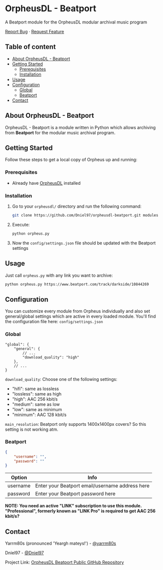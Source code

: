 <!-- PROJECT INTRO -->

OrpheusDL - Beatport
=================

A Beatport module for the OrpheusDL modular archival music program

[Report Bug](https://github.com/Dniel97/orpheusdl-beatport/issues)
·
[Request Feature](https://github.com/Dniel97/orpheusdl-beatport/issues)


## Table of content

- [About OrpheusDL - Beatport](#about-orpheusdl-beatport)
- [Getting Started](#getting-started)
    - [Prerequisites](#prerequisites)
    - [Installation](#installation)
- [Usage](#usage)
- [Configuration](#configuration)
    - [Global](#global)
    - [Beatport](#beatport)
- [Contact](#contact)



<!-- ABOUT ORPHEUS -->
## About OrpheusDL - Beatport

OrpheusDL - Beatport is a module written in Python which allows archiving from **Beatport** for the modular music archival program.


<!-- GETTING STARTED -->
## Getting Started

Follow these steps to get a local copy of Orpheus up and running:

### Prerequisites

* Already have [OrpheusDL](https://github.com/yarrm80s/orpheusdl) installed

### Installation

1. Go to your `orpheusdl/` directory and run the following command:
   ```sh
   git clone https://github.com/Dniel97/orpheusdl-beatport.git modules/beatport
   ```
2. Execute:
   ```sh
   python orpheus.py
   ```
3. Now the `config/settings.json` file should be updated with the Beatport settings

<!-- USAGE EXAMPLES -->
## Usage

Just call `orpheus.py` with any link you want to archive:

```sh
python orpheus.py https://www.beatport.com/track/darkside/10844269
```

<!-- CONFIGURATION -->
## Configuration

You can customize every module from Orpheus individually and also set general/global settings which are active in every
loaded module. You'll find the configuration file here: `config/settings.json`

### Global

```json5
"global": {
    "general": {
        // ...
        "download_quality": "high"
    },
    // ...
}
```

`download_quality`: Choose one of the following settings:
* "hifi": same as lossless
* "lossless": same as high
* "high": AAC 256 kbit/s
* "medium": same as low
* "low": same as minimum
* "minimum": AAC 128 kbit/s

`main_resolution`: Beatport only supports 1400x1400px covers? So this setting is not working atm.

### Beatport
```json
{
    "username": "",
    "password": ""
}
```

| Option   | Info                                            |
|----------|-------------------------------------------------|
| username | Enter your Beatport email/username address here |
| password | Enter your Beatport password here               |

**NOTE: You need an active "LINK" subscription to use this module. "Professional", formerly known as "LINK Pro" is
required to get  AAC 256 kbit/s?**

<!-- Contact -->
## Contact

Yarrm80s (pronounced 'Yeargh mateys!') - [@yarrm80s](https://github.com/yarrm80s)

Dniel97 - [@Dniel97](https://github.com/Dniel97)

Project Link: [OrpheusDL Beatport Public GitHub Repository](https://github.com/Dniel97/orpheusdl-beatport)
